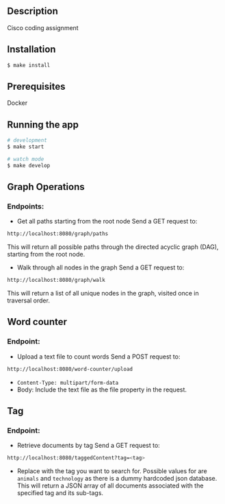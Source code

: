 ## Description

Cisco coding assignment

## Installation

```bash
$ make install
```

## Prerequisites

Docker

## Running the app

```bash
# development
$ make start

# watch mode
$ make develop
```

## Graph Operations
### Endpoints:

- Get all paths starting from the root node
Send a GET request to:

```bash
http://localhost:8080/graph/paths
```
This will return all possible paths through the directed acyclic graph (DAG), starting from the root node.

- Walk through all nodes in the graph
Send a GET request to:

```bash
http://localhost:8080/graph/walk
```
This will return a list of all unique nodes in the graph, visited once in traversal order.

## Word counter
### Endpoint:
- Upload a text file to count words
Send a POST request to:

```bash
http://localhost:8080/word-counter/upload
```
- `Content-Type: multipart/form-data`
- Body: Include the text file as the file property in the request.


## Tag

### Endpoint:
- Retrieve documents by tag
Send a GET request to:

```bash
http://localhost:8080/taggedContent?tag=<tag>

```
- Replace <tag> with the tag you want to search for. Possible values for <tag> are `animals` and `technology` as there is a dummy hardcoded json database.
This will return a JSON array of all documents associated with the specified tag and its sub-tags.
